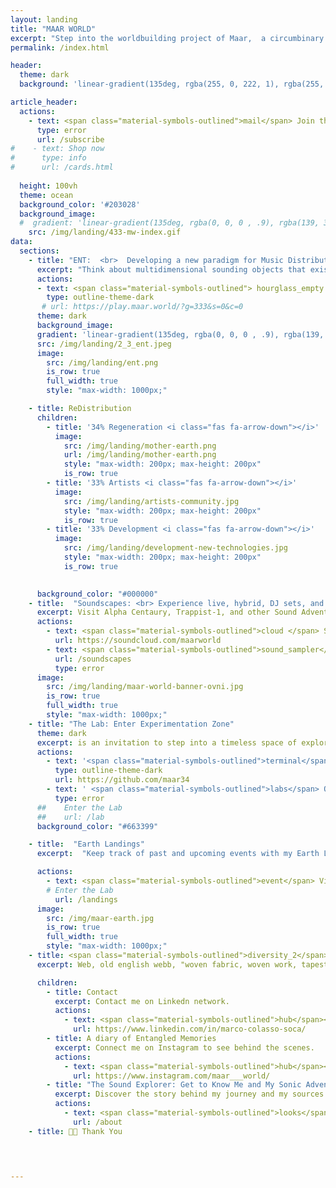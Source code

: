 ```yaml
---
layout: landing
title: "MAAR WORLD"
excerpt: "Step into the worldbuilding project of Maar,  a circumbinary exoplanet discovered using the Kepler Telescope and recreated with Art and AI."
permalink: /index.html

header:
  theme: dark
  background: 'linear-gradient(135deg, rgba(255, 0, 222, 1), rgba(255, 0, 0, .5),)'

article_header:
  actions:
    - text: <span class="material-symbols-outlined">mail</span> Join the Adventure 
      type: error
      url: /subscribe
#    - text: Shop now
#      type: info
#      url: /cards.html
      
  height: 100vh
  theme: ocean
  background_color: '#203028' 
  background_image:
  #  gradient: 'linear-gradient(135deg, rgba(0, 0, 0 , .9), rgba(139, 34, 139, .9))'
    src: /img/landing/433-mw-index.gif
data:
  sections:
    - title: "ENT:  <br>  Developing a new paradigm for Music Distribution,  <br> Making, and Listening"
      excerpt: "Think about multidimensional sounding objects that exist both physically and on the blockchain, <br> serving as portals to unique sound adventures."
      actions:
      - text: <span class="material-symbols-outlined"> hourglass_empty </span> Soon
        type: outline-theme-dark
       # url: https://play.maar.world/?g=333&s=0&c=0
      theme: dark
      background_image:
      gradient: 'linear-gradient(135deg, rgba(0, 0, 0 , .9), rgba(139, 34, 139, .9))'
      src: /img/landing/2_3_ent.jpeg
      image:
        src: /img/landing/ent.png
        is_row: true
        full_width: true
        style: "max-width: 1000px;"

    - title: ReDistribution
      children:
        - title: '34% Regeneration <i class="fas fa-arrow-down"></i>'
          image:
            src: /img/landing/mother-earth.png
            url: /img/landing/mother-earth.png
            style: "max-width: 200px; max-height: 200px"
            is_row: true
        - title: '33% Artists <i class="fas fa-arrow-down"></i>'
          image:
            src: /img/landing/artists-community.jpg
            style: "max-width: 200px; max-height: 200px"
            is_row: true
        - title: '33% Development <i class="fas fa-arrow-down"></i>'
          image:
            src: /img/landing/development-new-technologies.jpg
            style: "max-width: 200px; max-height: 200px"
            is_row: true

        
      background_color: "#000000"
    - title:  "Soundscapes: <br> Experience live, hybrid, DJ sets, and releases."
      excerpt: Visit Alpha Centaury, Trappist-1, and other Sound Adventures. You will be able to gain exclusive access to explore my archive of soundscapes, poetry, testimonies, and music from diverse cultures of mother earth.  
      actions:
        - text: <span class="material-symbols-outlined">cloud </span> Soundcloud
          url: https://soundcloud.com/maarworld
        - text: <span class="material-symbols-outlined">sound_sampler</span> Start Listening
          url: /soundscapes
          type: error
      image:
        src: /img/landing/maar-world-banner-ovni.jpg
        is_row: true
        full_width: true
        style: "max-width: 1000px;"
    - title: "The Lab: Enter Experimentation Zone"
      theme: dark
      excerpt: is an invitation to step into a timeless space of exploration, where old and new projects are shared. It is a place where the creation of a new generation of ENT players is documented, with a focus on empowering sound listeners and makers.
      actions:
        - text: '<span class="material-symbols-outlined">terminal</span> GitHub'
          type: outline-theme-dark
          url: https://github.com/maar34
        - text: ' <span class="material-symbols-outlined">labs</span> Open Soon'
          type: error
      ##    Enter the Lab
      ##    url: /lab
      background_color: "#663399"

    - title:  "Earth Landings"
      excerpt:  "Keep track of past and upcoming events with my Earth Landings calendar. <br> From concerts to festivals to art exhibitions."

      actions:
        - text: <span class="material-symbols-outlined">event</span> View Calendar
        # Enter the Lab
          url: /landings
      image:
        src: /img/maar-earth.jpg
        is_row: true
        full_width: true
        style: "max-width: 1000px;"
    - title: <span class="material-symbols-outlined">diversity_2</span> WABJAM
      excerpt: Web, old english webb, "woven fabric, woven work, tapestry, from Proto-Germanic WABJAM. <br> Meaning "spider's web" is first recorded early 13c.

      children:
        - title: Contact
          excerpt: Contact me on Linkedn network.
          actions:
            - text: <span class="material-symbols-outlined">hub</span></i> Net
              url: https://www.linkedin.com/in/marco-colasso-soca/
        - title: A diary of Entangled Memories
          excerpt: Connect me on Instagram to see behind the scenes.
          actions:
            - text: <span class="material-symbols-outlined">hub</span></i>  Go
              url: https://www.instagram.com/maar___world/
        - title: "The Sound Explorer: Get to Know Me and My Sonic Adventures"
          excerpt: Discover the story behind my journey and my sources of inspiration.
          actions:
            - text: <span class="material-symbols-outlined">looks</span> About
              url: /about
    - title: 🙏🏽 Thank You


      

---
```


